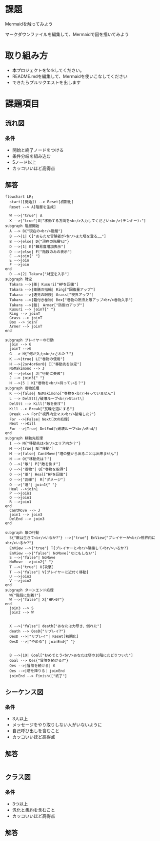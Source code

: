# 課題
Mermaidを触ってみよう

マークダウンファイルを編集して、Mermaidで図を描いてみよう

# 取り組み方
* 本プロジェクトをforkしてください。
* README.mdを編集して、Mermaidを使いこなしてください
* できたらプルリクエストを出します

# 課題項目
## 流れ図
### 条件
- 開始と終了ノードをつける
- 条件分岐を組み込む
- 5ノード以上
- カッコいいほど高得点

## 解答
```mermaid
flowchart LR;
  start([開始]) --> Reset[初期化]
  Reset --> A[階層を生成]

  W -->|"true"| A
  X -->|"true"|G["移動する方向を<br/>入力してください<br/>(テンキー):"]
subgraph 階層開始
  A --> B{"現在の<br/>階層"}
  B -->|1| C["あらたな冒険者が<br/>また塔を登る……"]
  B -->|else| D{"現在の階層%3"}
  D -->|1| E["難易度増加表示"]
  D -->|else| F["階数のみの表示"]
  C -->join{" "}
  E -->join
  F -->join
end
  D -->|2| Takara["財宝を入手"]
subgraph 財宝
  Takara -->|薬| Kusuri["HPを回復"]
  Takara -->|薬膳の指輪| Ring["回復量アップ"]
  Takara -->|遠見の眼鏡| Grass["視界アップ"]
  Takara -->|箱付き巻物| Box["巻物の所持上限アップ<br/>巻物入手"]
  Takara -->|鎧|　Armer["防御力アップ"]
  Kusuri --> joinT{" "}
  Ring --> joinT
  Grass --> joinT
  Box --> joinT
  Armer --> joinT
end
  
subgraph プレイヤーの行動
  join --> G
  joinT -->G
  G --> H{"何が入力<br/>された？"}
  K -->|true| L["巻物の使用"]
  H -->|2or4or6or8| I["移動先を決定"]
  NoMakimono --> J
  H -->|else| J["行動に失敗"]
  J --> join3{" "}
  H -->|5 | K{"巻物を<br/>持っている？"}
subgraph 巻物処理
  K -->|false| NoMakimono["巻物を<br/>持っていません"]
  L --> DelStt[/破壊ループ<br/>Start\]
  DelStt --> Kill["敵を倒す"]
  Kill --> Break["瓦礫を道にする"]
  Break --> For{"視界内全マス<br/>破壊した?"}
  For -->|False| Next[次の処理]
  Next -->Kill
  For -->|True| DelEnd[\破壊ループ<br/>End/]
end
subgraph 移動先処理
  I --> M{"移動先は<br/>エリア内か？"}
  M -->|true| N["移動"]
  M -->|false| CantMove["塔の壁から出ることは出来ません"]
  N --> O{"移動先は？"}
  O -->|"敵"| P["敵を倒す"]
  O -->|"巻物"| Q["巻物を取得"]
  O -->|"薬"| Heal["HPを回復"]
  O -->|"瓦礫"|　R["ダメージ"]
  O -->|"道"| join1{" "}
  Heal -->join1
  P -->join1
  Q -->join1
  R -->join1
end
  CantMove --> J
  join1 --> join3
  DelEnd --> join3
end

subgraph 敵の行動
  S{"敵は生きて<br/>いるか?"} -->|"true"| EnView{"プレイヤーが<br/>視界内に<br/>いるか?"}
  EnView -->|"true"| T{プレイヤーと<br/>隣接して<br/>いるか?}
  EnView -->|"false"| NoMove["なにもしない"]
  S -->|"false"| NoMove
  NoMove -->join2{" "}
  T -->|"true"| U[攻撃]
  T -->|"false"| V[プレイヤーに近付く移動]
  U -->join2
  V -->join2
end
subgraph ターンエンド処理
  W{"階段に到着?"}
  W -->|"false"| X{"HP>0?"}
end
  join3 --> S
  join2 --> W
  

  X -->|"false"| death["あなたは力尽き、倒れた"]
  death --> QesD{"リプレイ?"}
  QesD -->|"リプレイ"| Reset[初期化]
  QesD -->|"やめる"| joinEnd{" "}
  

  B -->|10| Goal["おめでとう<br/>あなたは塔の10階にたどりついた"]
  Goal --> Qes{"冒険を続ける?"}
  Qes -->|冒険を続ける| G
  Qes -->|塔を降りる| joinEnd
  joinEnd --> Finish(["終了"]

```

## シーケンス図
### 条件
- 3人以上
- メッセージをやり取りしない人がいないように
- 自己呼び出しを含むこと
- カッコいいほど高得点

## 解答
```mermaid
```

## クラス図

### 条件
- 3つ以上
- 汎化と集約を含むこと
- カッコいいほど高得点

## 解答
